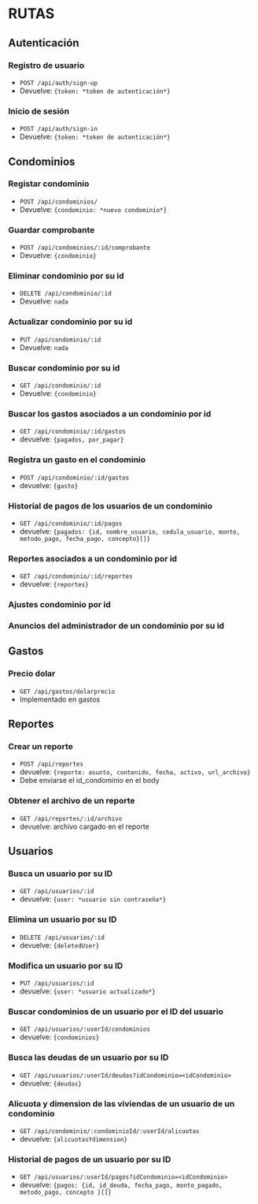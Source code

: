 # RUTAS

## Autenticación

### Registro de usuario

-   `POST /api/auth/sign-up`
-   Devuelve: `{token: *token de autenticación*}`

### Inicio de sesión

-   `POST /api/auth/sign-in`
-   Devuelve: `{token: *token de autenticación*}`

## Condominios

### Registar condominio

-   `POST /api/condominios/`
-   Devuelve: `{condominio: *nuevo condominio*}`

### Guardar comprobante

-   `POST /api/condominios/:id/comprobante`
-   Devuelve: `{condominio}`

### Eliminar condominio por su id

-   `DELETE /api/condominio/:id`
-   Devuelve: `nada`

### Actualizar condominio por su id

-   `PUT /api/condominio/:id`
-   Devuelve: `nada`

### Buscar condominio por su id

-   `GET /api/condominio/:id`
-   Devuelve: `{condominio}`

### Buscar los gastos asociados a un condominio por id

-   `GET /api/condominio/:id/gastos`
-   devuelve: `{pagados, por_pagar}`

### Registra un gasto en el condominio

-   `POST /api/condominio/:id/gastos`
-   devuelve: `{gasto}`

### Historial de pagos de los usuarios de un condominio

-   `GET /api/condominio/:id/pagos`
-   devuelve: `{pagados: {id, nombre_usuario, cedula_usuario, monto, metodo_pago, fecha_pago, concepto}[]}`

### Reportes asociados a un condominio por id

-   `GET /api/condominio/:id/reportes`
-   devuelve: `{reportes}`

### Ajustes condominio por id

### Anuncios del administrador de un condominio por su id

## Gastos

### Precio dolar

-   `GET /api/gastos/dolarprecio`
-   Implementado en gastos

## Reportes

### Crear un reporte

-   `POST /api/reportes`
-   devuelve: `{reporte: asunto, contenido, fecha, activo, url_archivo}`
-   Debe enviarse el id_condominio en el body

### Obtener el archivo de un reporte

-   `GET /api/reportes/:id/archivo`
-   devuelve: archivo cargado en el reporte

###

## Usuarios

### Busca un usuario por su ID

-   `GET /api/usuarios/:id`
-   devuelve: `{user: *usuario sin contraseña*}`

### Elimina un usuario por su ID

-   `DELETE /api/usuarios/:id`
-   devuelve: `{deletedUser}`

### Modifica un usuario por su ID

-   `PUT /api/usuarios/:id`
-   devuelve: `{user: *usuario actualizado*}`

### Buscar condominios de un usuario por el ID del usuario

-   `GET /api/usuarios/:userId/condominios`
-   devuelve: `{condominios}`

### Busca las deudas de un usuario por su ID

-   `GET /api/usuarios/:userId/deudas?idCondominio=<idCondominio>`
-   devuelve: `{deudas}`

### Alicuota y dimension de las viviendas de un usuario de un condominio

-   `GET /api/condominio/:condominioId/:userId/alicuotas`
-   devuelve: `{alicuotasYdimension}`

### Historial de pagos de un usuario por su ID

-   `GET /api/usuarios/:userId/pagos?idCondominio=<idCondominio>`
-   devuelve: `{pagos: {id, id_deuda, fecha_pago, monto_pagado, metodo_pago, concepto }[]}`
